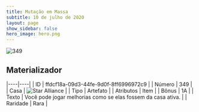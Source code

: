 ```yaml
---
title: Mutação em Massa
subtitle: 10 de julho de 2020
layout: page
show_sidebar: false
hero_image: hero.png
---
```


![349](https://cdn.keyforgegame.com/media/card_front/pt/479_349_4MRJXP2963RH_pt.png)

## Materializador

|----|----|
| ID | ffdcf18a-09d3-44fe-9d0f-8ff6996972c9 |
| Número | 349 |
| Casa | ![Star Alliance](https://archonarcana.com/images/thumb/7/7d/Star_Alliance.png/22px-Star_Alliance.png "Aliança Estelar") |
| Tipo | Artefato |
| Atributos | Item |
| Bônus | 1A |
| Texto | Você pode jogar melhorias como se elas fossem da casa ativa. |
| Raridade | Rara |
